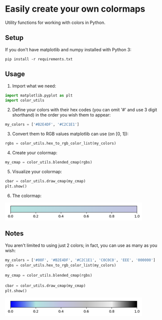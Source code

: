 # Easily create your own colormaps
Utility functions for working with colors in Python.

## Setup
If you don't have matplotlib and numpy installed with Python 3:
```shell
pip install -r requirements.txt
```

## Usage

1. Import what we need:
```python
import matplotlib.pyplot as plt
import color_utils
```

2. Define your colors with their hex codes (you can omit '#' and use 3 digit shorthand) in the order you wish them to appear:
```python
my_colors = ['#B2E4DF', '#C2C1E1']
```

3. Convert them to RGB values matplotlib can use (on [0, 1]):
```python
rgbs = color_utils.hex_to_rgb_color_list(my_colors)
```

4. Create your colormap:
```python
my_cmap = color_utils.blended_cmap(rgbs)
```

5. Visualize your colormap:
```python
cbar = color_utils.draw_cmap(my_cmap)
plt.show()
```

6. The colormap:
<img src="images/two_color_cmap.png?raw=true" align="center" width="450" alt="Two color colormap">

## Notes
You aren't limited to using just 2 colors; in fact, you can use as many as you wish:

```python
my_colors = ['#00F', '#B2E4DF', '#C2C1E1', 'C0C0C0', 'EEE', '000000']
rgbs = color_utils.hex_to_rgb_color_list(my_colors)

my_cmap = color_utils.blended_cmap(rgbs)

cbar = color_utils.draw_cmap(my_cmap)
plt.show()
```

<img src="images/blended_cmap.png?raw=true" align="center" width="450" alt="Multi-color colormap">
